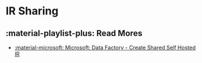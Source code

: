 # IR Sharing

## :material-playlist-plus: Read Mores

- [:material-microsoft: Microsoft: Data Factory - Create Shared Self Hosted IR](https://learn.microsoft.com/en-us/azure/data-factory/create-shared-self-hosted-integration-runtime-powershell)
